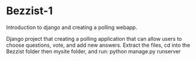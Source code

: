 # Bezzist-1
Introduction to django and creating a polling webapp.

Django project that creating a polling application that can allow users to choose questions, vote, and add new answers. 
Extract the files, cd into the Bezzist folder then mysite folder, and run: python manage.py runserver 


